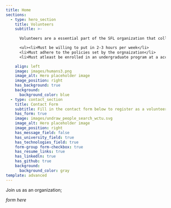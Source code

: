 ```yaml
---
title: Home
sections:
  - type: hero_section
    title: Volunteers
    subtitle: >-
      
      Volunteers are a essential part of the SFL organization that collaborate together to spread positivity in the community by helping out at the organization. The following are the requirements if you’re willing to become apart of the volunteer commitee:  

      <ul><li>Must be willing to put in 2-3 hours per week</li>
      <li>Must adhere to the policies set by the orgnaization</li> 
      <li>Must atleast be enrolled in an undergraduate program at a accredited institution</li></ul>  

    align: left
    image: images/humans3.png
    image_alt: Hero placeholder image
    image_position: right
    has_background: true
    background:
      background_color: blue
  - type: contact_section 
    title: Contact Form 
    subtitle: Fill in the contact form below to register as a volunteer for SFL!
    has_form: true 
    image: images/undraw_people_search_wctu.svg
    image_alt: Hero placeholder image
    image_position: right
    has_message_field: false
    has_university_field: true
    has_technologies_field: true
    form-group form-checkbox: true
    has_resume_links: true
    has_linkedln: true
    has_github: true
    background:
      background_color: gray
template: advanced
---
```


Join us as an organization;

_form here_
